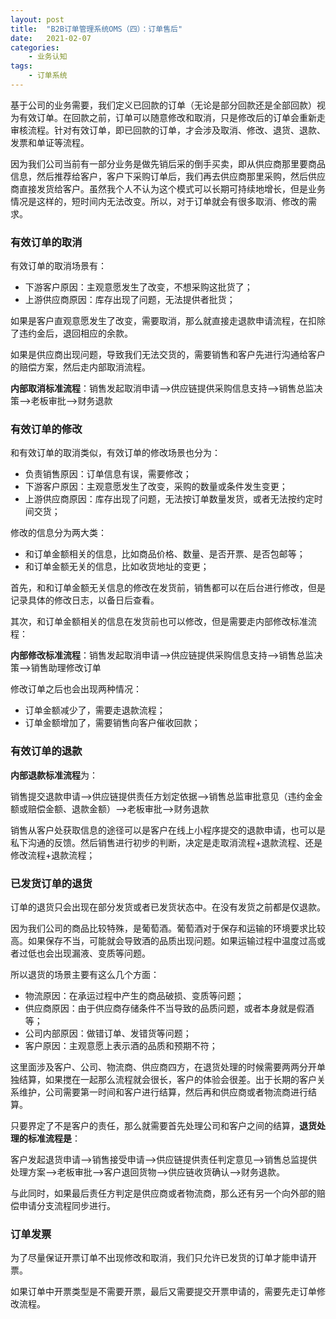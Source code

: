 ```yaml
---
layout: post
title:  "B2B订单管理系统OMS（四）：订单售后"
date:   2021-02-07
categories:
    - 业务认知
tags:
    - 订单系统
---
```

基于公司的业务需要，我们定义已回款的订单（无论是部分回款还是全部回款）视为有效订单。在回款之前，订单可以随意修改和取消，只是修改后的订单会重新走审核流程。针对有效订单，即已回款的订单，才会涉及取消、修改、退货、退款、发票和单证等流程。

因为我们公司当前有一部分业务是做先销后采的倒手买卖，即从供应商那里要商品信息，然后推荐给客户，客户下采购订单后，我们再去供应商那里采购，然后供应商直接发货给客户。虽然我个人不认为这个模式可以长期可持续地增长，但是业务情况是这样的，短时间内无法改变。所以，对于订单就会有很多取消、修改的需求。

### 有效订单的取消

有效订单的取消场景有：

- 下游客户原因：主观意愿发生了改变，不想采购这批货了；
- 上游供应商原因：库存出现了问题，无法提供者批货；

如果是客户直观意愿发生了改变，需要取消，那么就直接走退款申请流程，在扣除了违约金后，退回相应的余款。

如果是供应商出现问题，导致我们无法交货的，需要销售和客户先进行沟通给客户的赔偿方案，然后走内部取消流程。

**内部取消标准流程**：销售发起取消申请——>供应链提供采购信息支持——>销售总监决策——>老板审批——>财务退款

### 有效订单的修改

和有效订单的取消类似，有效订单的修改场景也分为：

- 负责销售原因：订单信息有误，需要修改；
- 下游客户原因：主观意愿发生了改变，采购的数量或条件发生变更；
- 上游供应商原因：库存出现了问题，无法按订单数量发货，或者无法按约定时间交货；

修改的信息分为两大类：

- 和订单金额相关的信息，比如商品价格、数量、是否开票、是否包邮等；
- 和订单金额无关的信息，比如收货地址的变更；

首先，和和订单金额无关信息的修改在发货前，销售都可以在后台进行修改，但是记录具体的修改日志，以备日后查看。

其次，和订单金额相关的信息在发货前也可以修改，但是需要走内部修改标准流程：

**内部修改标准流程**：销售发起取消申请——>供应链提供采购信息支持——>销售总监决策——>销售助理修改订单

修改订单之后也会出现两种情况：

- 订单金额减少了，需要走退款流程；
- 订单金额增加了，需要销售向客户催收回款；

### 有效订单的退款

**内部退款标准流程**为：

销售提交退款申请——>供应链提供责任方划定依据——>销售总监审批意见（违约金金额或赔偿金额、退款金额）——>老板审批——>财务退款

销售从客户处获取信息的途径可以是客户在线上小程序提交的退款申请，也可以是私下沟通的反馈。然后销售进行初步的判断，决定是走取消流程+退款流程、还是修改流程+退款流程；

### 已发货订单的退货

订单的退货只会出现在部分发货或者已发货状态中。在没有发货之前都是仅退款。

因为我们公司的商品比较特殊，是葡萄酒。葡萄酒对于保存和运输的环境要求比较高。如果保存不当，可能就会导致酒的品质出现问题。如果运输过程中温度过高或者过低也会出现漏液、变质等问题。

所以退货的场景主要有这么几个方面：

- 物流原因：在承运过程中产生的商品破损、变质等问题；
- 供应商原因：由于供应商存储条件不当导致的品质问题，或者本身就是假酒等；
- 公司内部原因：做错订单、发错货等问题；
- 客户原因：主观意愿上表示酒的品质和预期不符；

这里面涉及客户、公司、物流商、供应商四方，在退货处理的时候需要两两分开单独结算，如果搅在一起那么流程就会很长，客户的体验会很差。出于长期的客户关系维护，公司需要第一时间和客户进行结算，然后再和供应商或者物流商进行结算。

只要界定了不是客户的责任，那么就需要首先处理公司和客户之间的结算，**退货处理的标准流程是**：

客户发起退货申请——>销售接受申请——>供应链提供责任判定意见——>销售总监提供处理方案——>老板审批——>客户退回货物——>供应链收货确认——>财务退款。

与此同时，如果最后责任方判定是供应商或者物流商，那么还有另一个向外部的赔偿申请分支流程同步进行。

### 订单发票

为了尽量保证开票订单不出现修改和取消，我们只允许已发货的订单才能申请开票。

如果订单中开票类型是不需要开票，最后又需要提交开票申请的，需要先走订单修改流程。
